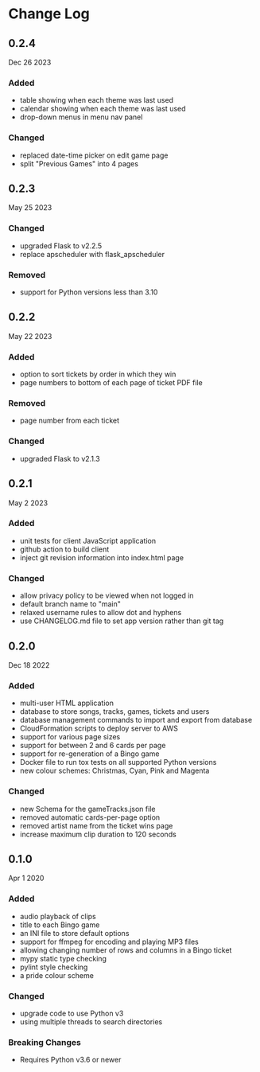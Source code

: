 # Change Log

## 0.2.4

Dec 26 2023

### Added

* table showing when each theme was last used
* calendar showing when each theme was last used
* drop-down menus in menu nav panel

### Changed

* replaced date-time picker on edit game page
* split "Previous Games" into 4 pages

## 0.2.3

May 25 2023

### Changed

* upgraded Flask to v2.2.5
* replace apscheduler with flask_apscheduler

### Removed

* support for Python versions less than 3.10

## 0.2.2

May 22 2023

### Added

* option to sort tickets by order in which they win
* page numbers to bottom of each page of ticket PDF file

### Removed

* page number from each ticket

### Changed

* upgraded Flask to v2.1.3

## 0.2.1

May 2 2023

### Added

* unit tests for client JavaScript application
* github action to build client
* inject git revision information into index.html page

### Changed

* allow privacy policy to be viewed when not logged in
* default branch name to "main"
* relaxed username rules to allow dot and hyphens
* use CHANGELOG.md file to set app version rather than git tag

## 0.2.0

Dec 18 2022

### Added

* multi-user HTML application
* database to store songs, tracks, games, tickets and users
* database management commands to import and export from database
* CloudFormation scripts to deploy server to AWS
* support for various page sizes
* support for between 2 and 6 cards per page
* support for re-generation of a Bingo game
* Docker file to run tox tests on all supported Python versions
* new colour schemes: Christmas, Cyan, Pink and Magenta

### Changed

* new Schema for the gameTracks.json file
* removed automatic cards-per-page option
* removed artist name from the ticket wins page
* increase maximum clip duration to 120 seconds

## 0.1.0

Apr 1 2020

### Added

* audio playback of clips
* title to each Bingo game
* an INI file to store default options
* support for ffmpeg for encoding and playing MP3 files
* allowing changing number of rows and columns in a Bingo ticket
* mypy static type checking
* pylint style checking
* a pride colour scheme

### Changed

* upgrade code to use Python v3
* using multiple threads to search directories

### Breaking Changes

* Requires Python v3.6 or newer

